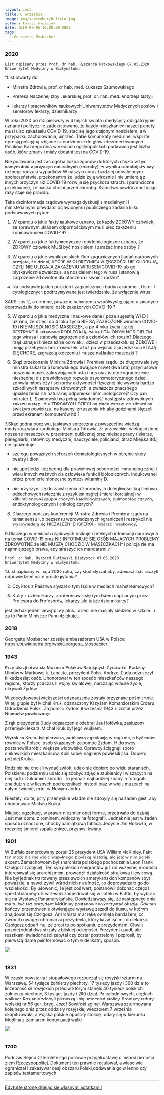 ```yaml
---
layout: post
title: 6 września
image: img/september/buffalo.jpg
author: Tomasz Waszczyk
date: 2019-09-06T10:00:00.000Z
tags:
  - Georgette Mosbacher
---
```


### 2020

    List napisany przez Prof. dr hab. Ryszarda Rutkowskiego 07.05.2020 Uniwersytet Medyczny w Białymstoku

"List otwarty do:

- Ministra Zdrowia, prof. dr hab. med. Łukasza Szumowskiego

- Prezesa Naczelnej Izby Lekarskiej, prof. dr. hab. med. Andrzeja Matyji

- lekarzy i pracowników naukowych Uniwersytetów Medycznych posłów i senatorów lekarzy, dziennikarzy

W roku 2020 po raz pierwszy w dziejach świata i medycyny obligatoryjnie uznano i politycznie zadekretowano, że każdy mieszkaniec naszej planety musi ulec zakażeniu COVID-19, stać się jego utajonym nosicielem, a w przypadku zachorowania, umrzeć. Takie komunikaty medialne, wsparte opresją policyjną wbijane są codziennie do głów zdezorientowanych Polaków. Każdego dnia w mediach ogólnopolskich podawana jest liczba osób, które zmarły i miały dodatni test na COVID-19.

Nie podawana jest zaś ogólna liczba zgonów do których doszło w tym samym dniu z przyczyn naturalnych (choroby), w wyniku samobójstw czy różnego rodzaju wypadków. W naszym coraz bardziej odrealnionym społeczeństwie, przekonanym że ludzie żyją wiecznie i nie umierają z innych przyczyn niż COVID-19 rozwija się psychoza strachu i paranoiczne przekonanie, że maska chroni przed chorobą. Kłamstwo powtórzone tysiąc razy staje się prawdą.

Taka dezinformacja rządowa wymaga dyskusji z medialnymi i ministerialnymi prawdami objawionymi i publicznego zadania kilku podstawowych pytań:

1. W oparciu o jakie fakty naukowe uznano, że każdy ZDROWY człowiek, ze sprawnym układem odpornościowym musi ulec zakażeniu koronawirusem COVID-19?

2. W oparciu o jakie fakty medyczne i epidemiologiczne uznano, że ZDROWY człowiek MUSI być nosicielem i zarażać inne osoby ?

3. W oparciu o jakie wyniki polskich i/lub zagranicznych badań naukowych przyjęto, że dzieci, KTÓRE W OLBRZYMIEJ WIĘKSZOŚCI NIE CHORUJĄ, CZYLI NIE ULEGAJĄ ZAKAŽENIU WIRUSEM COVID-19 lub go błyskawicznie zwalczają, są nosicielami tego wirusa i stanowią zagrożenie zdrowotne dla otoczenia i swoich rodzin?

4. Na podstawie jakich polskich i zagranicznych badan anatomo-, histo- i cytologicznych podtrzymywane jest twierdzenie, że wyłącznie wirus

SARS-cov-2, a nie inne, poważne schorzenia współwystępujące u zmarłych doprowadziły do śmierci osób zakażonych COVID-19 ?

5. W oparciu o jakie medyczne i naukowe dane ( poza sugestią WHO ) uznano, że dzieci do 4 roku życia NIE SĄ ZAGROŽONE wirusem COVID-19 i NIE MUSZĄ NOSIĆ MASECZEK, a po 4 roku życia już tej RESTRYKCJI ustawowo PODLEGAJĄ, że są UTAJONYM NOSICIELEM tego wirusa i stanowią zagrożenie dla członków ich rodzin? Dlaczego rząd uznaje iż niezależnie od wieku, dzieci w przedszkolu są ZDROWE i mogą przebywać bez maseczek, a tuż po wyjściu z przedszkola STAJĄ SIĘ CHORE, zagrażają otoczeniu i muszą nakładać maseczki ?

6. Skąd przekonanie Ministra Zdrowia i Premiera rządu, że długotrwałe (wg ministra Łukasza Szumowskiego trwające nawet dwa lata) przymusowe noszenia masek zakrywających usta i nos oraz istotne ograniczenie niezbędnej dla prawidłowego rozwoju psychomotorycznego dzieci, zdrowia młodzieży i seniorów aktywności fizycznej nie wywoła bardzo szkodliwych następstw zdrowotnych, a zwłaszcza znacznego upośledzenia ich naturalnej odporności immunologicznej? Czy pan minister Ł. Szumowski ma pełną świadomość następstw zdrowotnych zakazu wstępu dla ZDROWYCH DZIECI na place zabaw, do siłowni na świeżym powietrzu, na baseny, zmuszenia ich aby godzinami ślęczeli przed ekranami komputerów itd.?

7.Skąd godna podziwu, jaskrawo sprzeczna z powszechną wiedzą medyczną wiara kardiologa, Ministra Zdrowia, że przewlekle, wielogodzinne noszenie maseczek w przestrzeni publicznej oraz miejscu pracy (lekarze, pielęgniarki, ratownicy medyczni, nauczyciele, policjanci, Straż Miejska itd.) nie spowoduje:

- szeregu poważnych schorzeń dermatologicznych w obrębie skóry twarzy i dłoni,

- nie upośledzi niezbędnej dla prawidłowej odporności immunologicznej i wielu innych ważnych dla człowieka funkcji biologicznych, indukowanej przez promienie słoneczne syntezy witaminy D.

- nie przyczyni się do zaostrzenia różnorodnych dolegliwości krążeniowo oddechowych (włącznie z ryzykiem nagłej śmierci kordialnej) w kilkumilionowej grupie chorych kardiologicznych, pulmonologicznych, endokrynologicznych i onkologicznych?

8. Dlaczego podczas konferencji Ministra Zdrowia i Premiera rządu na temat sensu lub bezsensu wprowadzanych ograniczeń i restrykcji nie wypowiadają się NIEZALEŻNI EKSPERCI - lekarze i naukowcy,

9.Dlaczego w mediach rządowych brakuje rzetelnych informacji naukowych na temat COVID-19 oraz NIE INFORMUJE SIĘ OSÓB MAJĄCYCH PROBLEMY ZDROWOTNE że NIE MUSZĄ CHODZIĆ W MASECZKACH* i policja nie ma najmniejszego prawa, aby straszyć ich mandatami ?"

    Prof. dr hab. Ryszard Rutkowski Białystok 07.05.2020 
    Uniwersytet Medyczny w Białymstoku

1.List napisany w maju 2020 roku, czy ktoś słyszał aby, adresaci listu raczyli odpowiedzieć na te proste pytania?

2. Czy ktoś z Państwa słyszał o tym liście w mediach mainstreamowych?

3. Który z dziennikarzy, zainteresował się tym listem napisanym przez Profesora do Profesorów, lekarzy, ale także dziennikarzy?

jest jednak jeden niewątpliwy plus...dzieci nie musiały siedzieć w szkole.. i za to Panie Ministrze Panu dziękuję...

### 2018

Georgette Mosbacher zostaje ambasadorem USA w Polsce: https://pl.wikipedia.org/wiki/Georgette_Mosbacher

### 1943

Przy okazji otwarcia Muzeum Polaków Ratujących Żydów im. Rodziny Ulmów w Markowej k. Łańcuta, prezydent Polski Andrzej Duda odznaczył kilkadziesiąt osób. Uhonorował w ten sposób mieszkańców naszego regionu, którzy podczas II wojny światowej, narażając własne życie, ukrywali Żydów.

W zdecydowanej większości odznaczenia zostały przyznane pośmiertnie. W tej grupie był Michał Kruk, odznaczony Krzyżem Komandorskim Orderu Odrodzenia Polski. Za pomoc Żydom 6 września 1943 r. został przez Niemców powieszony.

Z rąk prezydenta Dudy odznaczenie odebrał Jan Hołówka, zasłużony przemyski lekarz. Michał Kruk był jego wujkiem.

Wyrok na Kruku był pierwszą, publiczną egzekucją w regionie, a być może również w Polsce, osób skazanych za pomoc Żydom. Hitlerowcy postanowili zrobić większe widowisko. Oprawcy ściągnęli sporo ciekawskich mieszkańców. Kpili sobie, najpierw powiesili psa. Dopiero później Kruka.

Rodzinie nie chcieli wydać zwłok, udało się dopiero po wielu staraniach. Polskiemu podziemiu udało się zdobyć zdjęcie szubienicy i wiszących na niej ludzi. Dokument zbrodni. To jedna z najbardziej znanych fotografii, znajduje się w licznych podręcznikach historii oraz w wielu muzeach na całym świecie, m.in. w Nowym Jorku.

Niestety, do tej pory przemyskie władze nie zdobyły się na żaden gest, aby uhonorować Michała Kruka.

Miejsce egzekucji, w prawie niezmienionej formie, przetrwało do dzisiaj. Jest mur domu z kominem, widoczny na fotografii. Jednak nie jest w żaden sposób oznaczone, choćby pamiątkową tablicą. Jedynie Jan Hołówka, w rocznicę śmierci zapala znicze, przynosi kwiaty.

### 1901

W Buffalo zamordowany został 25 prezydent USA William McKinley.
Fakt ten może nie ma wiele wspólnego z polską historią, ale jest w nim polski akcent. Zamachowcem był anarchista polskiego pochodzenia Leon Frank Czołgosz (zdjęcie). Ten syn polskich emigrantów już od wczesnej młodości interesował się anarchizmem, prowadził działalność strajkową i lewicową. Nie był jednak traktowany przez swoich amerykańskich kompanów zbyt poważnie, a nawet żywił wśród nich nieufność, co doprowadzało go do wściekłości. By udowonić, że jest coś wart, postanowił dokonać czegoś spektakularnego.
5 września zameldował się w hotelu w Bufflo, by wybrać się na Wystawę Panamerykańską. Dowiedziawszy się, że następnego dnia ma tu być też prezydent McKinley postanowił wykorzystać okazję.
Gdy ten kończył przemówienie otwierające wystawę zszedł do tłumu, w którym znajdował się Czołgosz. Anarchista miał rękę owiniętą bandażem, co zwróciło uwagę ochroniarza prezydenta, który kazał iść mu do lekarza. Czołgosz odparł mu, że zrobi to po spotkaniu z prezydentem. Chwilę pózniej oddał dwa strzały z bliskiej odległości.
Prezydent upadł, ale resztkami świadomości zapytał czy został postrzelony i poprosił, by pierwszą damę poinformować o tym w delikatny sposób.

<img src="./img/september/buffalo.jpg"><br><br>

### 1831

W czasie powstania listopadowego rozpoczął się rosyjski szturm na Warszawę.
54 tysiące żołnierzy piechoty, 17 tysięcy jazdy i 360 dział to liczebność sił rosyjskich przeciw którym stanęło 40 tysięcy polskich żołnierzy piechoty, 3 tysiące jazdy i 200 dział.
Po całodniowych, ciężkich walkach Rosjanie zdobyli pierwszą linię umocnień stolicy. Broniący reduty wolskiej nr 56 gen. bryg. Józef Sowiński zginął. Warszawa szturmowana kolejnego dnia przez oddziały rosyjskie, wieczorem 7 września skapitulowała, a wojska polskie opuściły stolicę i udały się w kierunku Modlina z zamiarem kontynuacji walki.

<img src="./img/september/powstanie.jpg"><br><br>

### 1790

Podczas Sejmu Czteroletniego posłowie przyjęli ustawę o niepodzielności ziem Rzeczypopolitej.
Dokument ten prawnie regulował, a właściwie ograniczał i zakazywał cesji obszaru Polski,oddawania go w lenno czy zapisów testamentowych.

---

<a href="https://github.com/TomaszWaszczyk/historia.waszczyk.com/edit/master/src/content/september-6.md" target="_blank">Edytuj tę stronę dzieląc się własnymi notatkami!</a>
